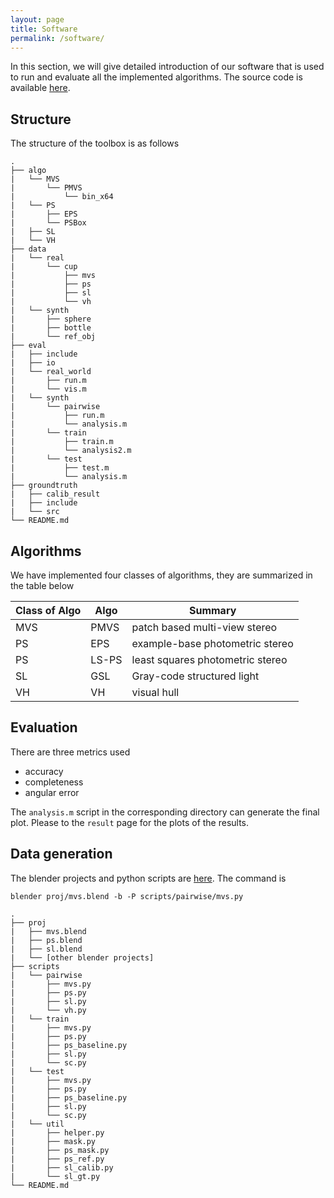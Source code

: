 ```yaml
---
layout: page
title: Software
permalink: /software/
---
```


In this section, we will give detailed introduction of our software that is used to run and evaluate all the implemented algorithms. The source code is available [here](https://github.com/imkaywu/3DRecon_Algo_Eval).

## Structure
The structure of the toolbox is as follows

```
.
├── algo
|   └── MVS
|   	└── PMVS
|           └── bin_x64
|   └── PS
|   	├── EPS
|       └── PSBox
|   ├── SL
|   └── VH
├── data
|   └── real
|       └── cup
|           ├── mvs
|           ├── ps
|           ├── sl
|           └── vh
|   └── synth
|       ├── sphere
|       ├── bottle
|       └── ref_obj
├── eval
|   ├── include
|   ├── io
|   └── real_world
|       ├── run.m
|       └── vis.m
|   └── synth
|       └── pairwise
|           ├── run.m
|           └── analysis.m
|       └── train
|           ├── train.m
|           └── analysis2.m
|       └── test
|           ├── test.m
|           └── analysis.m
├── groundtruth
|   ├── calib_result
|   ├── include
|   └── src
└── README.md
```

## Algorithms
We have implemented four classes of algorithms, they are summarized in the table below

| Class of Algo | Algo     | Summary  |
| ------------- | -------- | ---------|
| MVS           | PMVS  | patch based multi-view stereo |
| PS            | EPS   | example-base photometric stereo |
| PS            | LS-PS | least squares photometric stereo |
| SL            | GSL   | Gray-code structured light |
| VH            | VH    | visual hull |


## Evaluation
There are three metrics used
* accuracy
* completeness
* angular error

The `analysis.m` script in the corresponding directory can generate the final plot. Please to the `result` page for the plots of the results.

## Data generation
The blender projects and python scripts are [here](https://github.com/imkaywu/blender_scripts). The command is
```
blender proj/mvs.blend -b -P scripts/pairwise/mvs.py
```

```
.
├── proj
|   ├── mvs.blend
|   ├── ps.blend
|   ├── sl.blend
|   └── [other blender projects]
├── scripts
|   └── pairwise
|       ├── mvs.py
|       ├── ps.py
|       ├── sl.py
|       └── vh.py
|   └── train
|       ├── mvs.py
|       ├── ps.py
|       ├── ps_baseline.py
|       ├── sl.py
|       └── sc.py
|   └── test
|       ├── mvs.py
|       ├── ps.py
|       ├── ps_baseline.py
|       ├── sl.py
|       └── sc.py
|   └── util
|       ├── helper.py
|       ├── mask.py
|       ├── ps_mask.py
|       ├── ps_ref.py
|       ├── sl_calib.py
|       └── sl_gt.py
└── README.md
```